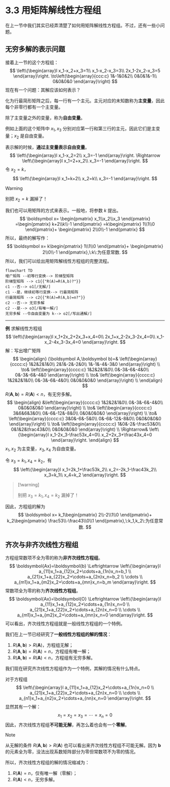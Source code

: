 # 3.3 用矩阵解线性方程组

在上一节中我们其实已经弄清楚了如何用矩阵解线性方程组。不过，还有一些小问题。

## 无穷多解的表示问题

接着上一节的这个方程组：
$$
\left\{\begin{array}l
  x_1-x_2+x_3=1\\
  x_1-x_2-x_3=3\\
  2x_1-2x_2-x_3=5
\end{array}\right.
\to\left(\begin{array}{ccc:c}
1&-1&0&2\\
0&0&1&-1\\
0&0&0&0
\end{array}\right)
$$
现在有一个问题：其解应该如何表示？

化为行最简形矩阵之后，每一行有一个主元。主元对应的未知数称为**主变量**，因此每个非零行都有一个主变量。

除了主变量之外的变量，称为**自由变量**。

例如上面的这个矩阵中 $x_1,x_3$ 分别对应第一行和第三行的主元，因此它们是主变量；$x_2$ 是自由变量。

表示解的时候，**通过主变量表示自由变量**。
$$
\left\{\begin{array}l
  x_1-x_2=2\\
  x_3=-1
\end{array}\right.
\Rightarrow
\left\{\begin{array}l
  x_1=2+x_2\\
  x_3=-1
\end{array}\right.
$$
令 $x_2=k$，
$$
\left\{\begin{array}l
  x_1=k+2\\
  x_2=k\\
  x_3=-1
\end{array}\right.
$$

> [!warning]
>
> 别把 $x_2=k$ 漏掉了！

我们也可以用矩阵的方式来表示。一般地，将参数 $k$ 提出。
$$
\boldsymbol x=
\begin{pmatrix}
x_1\\x_2\\x_3
\end{pmatrix}
=\begin{pmatrix}
k+2\\k\\-1
\end{pmatrix}
=k\begin{pmatrix}
1\\1\\0
\end{pmatrix}+
\begin{pmatrix}
2\\0\\-1
\end{pmatrix}
$$
所以，最终的解写作：
$$
\boldsymbol x=
k\begin{pmatrix}
1\\1\\0
\end{pmatrix}+
\begin{pmatrix}
2\\0\\-1
\end{pmatrix},\:k\:为任意常数.
$$
所以，我们可以绘出用矩阵解线性方程组的完整流程。

```mermaid
flowchart TD
增广矩阵 --初等行变换--> 阶梯型矩阵
阶梯型矩阵 --> c1{{"R(A)=R(A,b)?"}}
c1 --否--> o1[/无解/]
c1 --是，继续初等行变换--> 行最简矩阵
行最简矩阵 --> c2{{"R(A)=R(A,b)=n?"}}
c2 --否--> 无穷多解
c2 --是--> o3[/有唯一解/]
无穷多解 --令自由变量为 k--> o2[/写出通解/]
```

---

**例** 求解线性方程组
$$
\left\{\begin{array}l
  x_1+2x_2+2x_3+x_4=0\\
  2x_1+x_2-2x_3-2x_4=0\\
  x_1-x_2-4x_3-3x_4=0
\end{array}\right.
$$
解：写出增广矩阵
$$
\begin{align}
(\boldsymbol A,\boldsymbol b)=&
\left(\begin{array}{cccc:c}
1&2&2&1&0\\
2&1&-2&-2&0\\
1&-1&-4&-3&0
\end{array}\right) \\
\to&
\left(\begin{array}{cccc:c}
1&2&2&1&0\\
0&-3&-6&-4&0\\
0&-3&-6&-4&0
\end{array}\right) \\
\to&
\left(\begin{array}{cccc:c}
1&2&2&1&0\\
0&-3&-6&-4&0\\
0&0&0&0&0
\end{array}\right) \\
\end{align}
$$
$R(\boldsymbol A,\boldsymbol b)=R(\boldsymbol A)<n$，有无穷多解。
$$
\begin{align}
&\left(\begin{array}{cccc:c}
1&2&2&1&0\\
0&-3&-6&-4&0\\
0&0&0&0&0
\end{array}\right) \\
\to&
\left(\begin{array}{cccc:c}
3&6&6&3&0\\
0&-6&-12&-8&0\\
0&0&0&0&0
\end{array}\right) \\
\to&
\left(\begin{array}{cccc:c}
3&0&-6&-5&0\\
0&-6&-12&-8&0\\
0&0&0&0&0
\end{array}\right) \\
\to&
\left(\begin{array}{cccc:c}
1&0&-2&-\frac53&0\\
0&1&2&\frac43&0\\
0&0&0&0&0
\end{array}\right) \\
\Rightarrow&
\left\{\begin{array}l
  x_1-2x_3-\frac53x_4=0\\
  x_2+2x_3+\frac43x_4=0
\end{array}\right.
\end{align}
$$
$x_1,x_2$ 为主变量，$x_3,x_4$ 为自由变量。

令 $x_3=k_1,x_4=k_2$，有
$$
\left\{\begin{array}l
  x_1=2k_1+\frac53k_2\\
  x_2=-2k_1-\frac43k_2\\
  x_3=k_1\\
  x_4=k_2
\end{array}\right.
$$

>  [!warning]
>
> 别把 $x_3=k_1,x_4=k_2$ 漏掉了！

因此，方程组的解为
$$
\boldsymbol x=
k_1\begin{pmatrix}
2\\-2\\1\\0
\end{pmatrix}+
k_2\begin{pmatrix}
\frac53\\-\frac43\\0\\1
\end{pmatrix},\:k_1,k_2\:为任意常数.
$$

## 齐次与非齐次线性方程组

方程组常数项不全为零的称为**非齐次线性方程组**。
$$
\boldsymbol{Ax}=\boldsymbol{b}
\Leftrightarrow
\left\{\begin{array}l
  a_{11}x_1+a_{12}x_2+\cdots+a_{1n}x_n=b_1 \\
  a_{21}x_1+a_{22}x_2+\cdots+a_{2n}x_n=b_2 \\
  \cdots \\
  a_{m1}x_1+a_{m2}x_2+\cdots+a_{mn}x_n=b_m
\end{array}\right.
$$
常数项全为零的称为**齐次线性方程组**。
$$
\boldsymbol{Ax}=\boldsymbol{O}
\Leftrightarrow
\left\{\begin{array}l
  a_{11}x_1+a_{12}x_2+\cdots+a_{1n}x_n=0 \\
  a_{21}x_1+a_{22}x_2+\cdots+a_{2n}x_n=0 \\
  \cdots \\
  a_{m1}x_1+a_{m2}x_2+\cdots+a_{mn}x_n=0
\end{array}\right.
$$
可以看出，齐次线性方程组就是一般线性方程组的一个特例。

我们在上一节已经研究了**一般线性方程组的解的情况**：

1. $R(\boldsymbol A,\boldsymbol b)>R(\boldsymbol A)$，方程组无解；
2. $R(\boldsymbol A,\boldsymbol b)=R(\boldsymbol A)=n$，方程组有唯一解；
3. $R(\boldsymbol A,\boldsymbol b)=R(\boldsymbol A)<n$，方程组有无穷多解。

我们现在研究齐次线性方程组作为一个特例，其解的情况有什么特点。

对于方程组
$$
\left\{\begin{array}l
  a_{11}x_1+a_{12}x_2+\cdots+a_{1n}x_n=0 \\
  a_{21}x_1+a_{22}x_2+\cdots+a_{2n}x_n=0 \\
  \cdots \\
  a_{n1}x_1+a_{n2}x_2+\cdots+a_{nn}x_n=0
\end{array}\right.
$$
显然其有一个解：
$$
x_1=x_2=x_3=\cdots=x_n=0
$$
因此，齐次线性方程组**不可能无解**，再怎么着也会有一个**零解**。

> [!note]
>
> 从无解的条件 $R(\boldsymbol A,\boldsymbol b)>R(\boldsymbol A)$ 也可以看出来齐次线性方程组不可能无解。因为 $\boldsymbol b$ 的元素全为零，没法出现系数矩阵部分为零但常数项不为零的情况。

所以，齐次线性方程组的解的情况缩减为：

1. $R(\boldsymbol A)=n$，仅有唯一解（零解）；
2. $R(\boldsymbol A)<n$，无穷多解。

